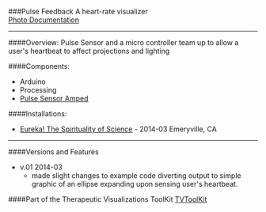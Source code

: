 ###Pulse Feedback
A heart-rate visualizer  
[Photo Documentation](https://www.flickr.com/photos/jaycody9/sets/72157645325802743/)
____________

####Overview:
Pulse Sensor and a micro controller team up to allow a user's heartbeat to affect projections and lighting

####Components:
- Arduino
- Processing
- [Pulse Sensor Amped]


####Installations:
- [Eureka! The Spirituality of Science](https://www.flickr.com/photos/jaycody9/sets/72157645325802743/)  -  2014-03 Emeryville, CA



____________
####Versions and Features
- v.01 2014-03
	- made slight changes to example code diverting output to simple graphic of an ellipse expanding upon sensing user's heartbeat.


####Part of the Therapeutic Visualizations ToolKit [TVToolKit](https://github.com/VideoAlchemy/TVToolkit)










[Pulse Sensor Amped]:http://www.adafruit.com/blog/2012/11/09/new-product-pulse-sensor-amped/
